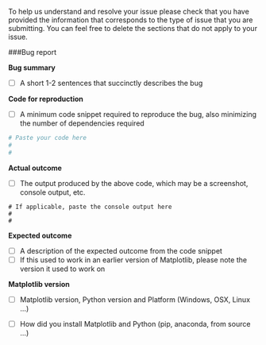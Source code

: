 To help us understand and resolve your issue please check that you have provided
the information that corresponds to the type of issue that you are submitting. You can feel free to delete the sections that do not apply to your issue.

###Bug report

**Bug summary**

- [ ] A short 1-2 sentences that succinctly describes the bug

**Code for reproduction**

- [ ] A minimum code snippet required to reproduce the bug, also minimizing the number of dependencies required

```python
# Paste your code here
#
#
```

**Actual outcome**

- [ ] The output produced by the above code, which may be a screenshot, console output, etc.

```
# If applicable, paste the console output here
#
#
```

**Expected outcome**

- [ ] A description of the expected outcome from the code snippet
- [ ] If this used to work in an earlier version of Matplotlib, please note the version it used to work on

**Matplotlib version**

- [ ] Matplotlib version, Python version and Platform (Windows, OSX, Linux ...)
- [ ] How did you install Matplotlib and Python (pip, anaconda, from source ...)

